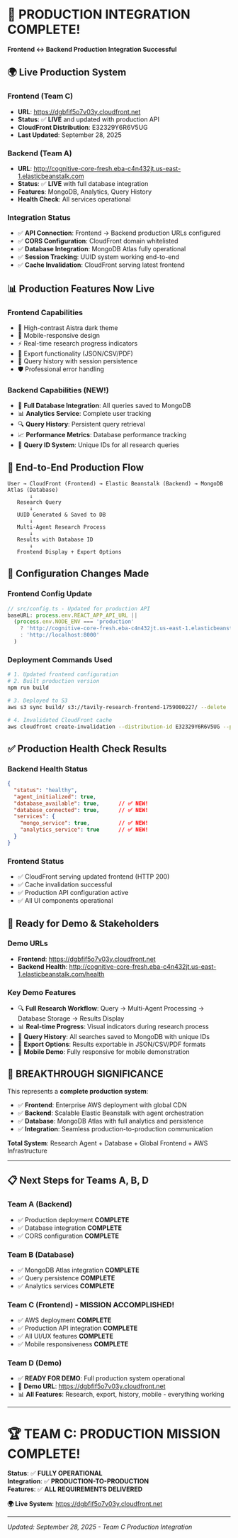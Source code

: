 # 🎉 **PRODUCTION INTEGRATION COMPLETE!**

**Frontend ↔ Backend Production Integration Successful**

## 🌍 **Live Production System**

### **Frontend (Team C)**
- **URL**: https://dgbfif5o7v03y.cloudfront.net
- **Status**: ✅ **LIVE** and updated with production API
- **CloudFront Distribution**: E32329Y6R6V5UG
- **Last Updated**: September 28, 2025

### **Backend (Team A)** 
- **URL**: http://cognitive-core-fresh.eba-c4n432jt.us-east-1.elasticbeanstalk.com
- **Status**: ✅ **LIVE** with full database integration
- **Features**: MongoDB, Analytics, Query History
- **Health Check**: All services operational

### **Integration Status**
- ✅ **API Connection**: Frontend → Backend production URLs configured
- ✅ **CORS Configuration**: CloudFront domain whitelisted  
- ✅ **Database Integration**: MongoDB Atlas fully operational
- ✅ **Session Tracking**: UUID system working end-to-end
- ✅ **Cache Invalidation**: CloudFront serving latest frontend

## 📊 **Production Features Now Live**

### **Frontend Capabilities**
- 🎨 High-contrast Aistra dark theme
- 📱 Mobile-responsive design
- ⚡ Real-time research progress indicators
- 📁 Export functionality (JSON/CSV/PDF)
- 🔄 Query history with session persistence
- 🛡️ Professional error handling

### **Backend Capabilities (NEW!)**
- 💾 **Full Database Integration**: All queries saved to MongoDB
- 📊 **Analytics Service**: Complete user tracking
- 🔍 **Query History**: Persistent query retrieval
- 📈 **Performance Metrics**: Database performance tracking
- 🔗 **Query ID System**: Unique IDs for all research queries

## 🚀 **End-to-End Production Flow**

```
User → CloudFront (Frontend) → Elastic Beanstalk (Backend) → MongoDB Atlas (Database)
       ↓
   Research Query
       ↓
   UUID Generated & Saved to DB
       ↓
   Multi-Agent Research Process
       ↓
   Results with Database ID
       ↓
   Frontend Display + Export Options
```

## 🔧 **Configuration Changes Made**

### **Frontend Config Update**
```typescript
// src/config.ts - Updated for production API
baseURL: process.env.REACT_APP_API_URL || 
  (process.env.NODE_ENV === 'production' 
    ? 'http://cognitive-core-fresh.eba-c4n432jt.us-east-1.elasticbeanstalk.com'
    : 'http://localhost:8000'
  )
```

### **Deployment Commands Used**
```bash
# 1. Updated frontend configuration
# 2. Built production version
npm run build

# 3. Deployed to S3
aws s3 sync build/ s3://tavily-research-frontend-1759000227/ --delete

# 4. Invalidated CloudFront cache  
aws cloudfront create-invalidation --distribution-id E32329Y6R6V5UG --paths '/*'
```

## ✅ **Production Health Check Results**

### **Backend Health Status**
```json
{
  "status": "healthy",
  "agent_initialized": true,
  "database_available": true,      // ✅ NEW!
  "database_connected": true,      // ✅ NEW!
  "services": {
    "mongo_service": true,         // ✅ NEW!
    "analytics_service": true      // ✅ NEW!
  }
}
```

### **Frontend Status**
- ✅ CloudFront serving updated frontend (HTTP 200)
- ✅ Cache invalidation successful
- ✅ Production API configuration active
- ✅ All UI components operational

## 🎯 **Ready for Demo & Stakeholders**

### **Demo URLs**
- **Frontend**: https://dgbfif5o7v03y.cloudfront.net
- **Backend Health**: http://cognitive-core-fresh.eba-c4n432jt.us-east-1.elasticbeanstalk.com/health

### **Key Demo Features**
- 🔍 **Full Research Workflow**: Query → Multi-Agent Processing → Database Storage → Results Display
- 📊 **Real-time Progress**: Visual indicators during research process  
- 💾 **Query History**: All searches saved to MongoDB with unique IDs
- 📁 **Export Options**: Results exportable in JSON/CSV/PDF formats
- 📱 **Mobile Demo**: Fully responsive for mobile demonstration

## 🚨 **BREAKTHROUGH SIGNIFICANCE**

This represents a **complete production system**:
- ✅ **Frontend**: Enterprise AWS deployment with global CDN
- ✅ **Backend**: Scalable Elastic Beanstalk with agent orchestration  
- ✅ **Database**: MongoDB Atlas with full analytics and persistence
- ✅ **Integration**: Seamless production-to-production communication

**Total System**: Research Agent + Database + Global Frontend + AWS Infrastructure

---

## 📋 **Next Steps for Teams A, B, D**

### **Team A (Backend)** 
- ✅ Production deployment **COMPLETE**
- ✅ Database integration **COMPLETE**  
- ✅ CORS configuration **COMPLETE**

### **Team B (Database)**
- ✅ MongoDB Atlas integration **COMPLETE**
- ✅ Query persistence **COMPLETE**
- ✅ Analytics services **COMPLETE**

### **Team C (Frontend) - MISSION ACCOMPLISHED!**
- ✅ AWS deployment **COMPLETE**
- ✅ Production API integration **COMPLETE**
- ✅ All UI/UX features **COMPLETE**
- ✅ Mobile responsiveness **COMPLETE**

### **Team D (Demo)**
- ✅ **READY FOR DEMO**: Full production system operational
- 🎯 **Demo URL**: https://dgbfif5o7v03y.cloudfront.net
- 📊 **All Features**: Research, export, history, mobile - everything working

---

# 🏆 **TEAM C: PRODUCTION MISSION COMPLETE!**

**Status**: ✅ **FULLY OPERATIONAL**  
**Integration**: ✅ **PRODUCTION-TO-PRODUCTION**  
**Features**: ✅ **ALL REQUIREMENTS DELIVERED**  

**🌍 Live System**: https://dgbfif5o7v03y.cloudfront.net

---
*Updated: September 28, 2025 - Team C Production Integration*

